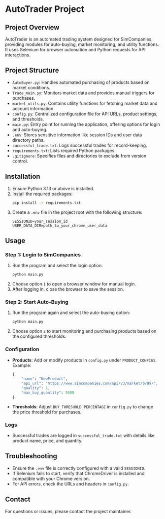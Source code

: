 # AutoTrader Project

## Project Overview
AutoTrader is an automated trading system designed for SimCompanies, providing modules for auto-buying, market monitoring, and utility functions. It uses Selenium for browser automation and Python requests for API interactions.

## Project Structure
- `AutoBuyer.py`: Handles automated purchasing of products based on market conditions.
- `Trade_main.py`: Monitors market data and provides manual triggers for purchases.
- `market_utils.py`: Contains utility functions for fetching market data and account information.
- `config.py`: Centralized configuration file for API URLs, product settings, and thresholds.
- `main.py`: Entry point for running the application, offering options for login and auto-buying.
- `.env`: Stores sensitive information like session IDs and user data directory paths.
- `successful_trade.txt`: Logs successful trades for record-keeping.
- `requirements.txt`: Lists required Python packages.
- `.gitignore`: Specifies files and directories to exclude from version control.

## Installation
1. Ensure Python 3.13 or above is installed.
2. Install the required packages:
   ```bash
   pip install -r requirements.txt
   ```
3. Create a `.env` file in the project root with the following structure:
   ```env
   SESSIONID=your_session_id
   USER_DATA_DIR=path_to_your_chrome_user_data
   ```

## Usage
### Step 1: Login to SimCompanies
1. Run the program and select the login option:
   ```bash
   python main.py
   ```
2. Choose option `1` to open a browser window for manual login.
3. After logging in, close the browser to save the session.

### Step 2: Start Auto-Buying
1. Run the program again and select the auto-buying option:
   ```bash
   python main.py
   ```
2. Choose option `2` to start monitoring and purchasing products based on the configured thresholds.

### Configuration
- **Products**: Add or modify products in `config.py` under `PRODUCT_CONFIGS`. Example:
  ```python
  {
      "name": "NewProduct",
      "api_url": "https://www.simcompanies.com/api/v3/market/0/99/",
      "quality": 1,
      "max_buy_quantity": 5000
  }
  ```
- **Thresholds**: Adjust `BUY_THRESHOLD_PERCENTAGE` in `config.py` to change the price threshold for purchases.

### Logs
- Successful trades are logged in `successful_trade.txt` with details like product name, price, and quantity.

## Troubleshooting
- Ensure the `.env` file is correctly configured with a valid `SESSIONID`.
- If Selenium fails to start, verify that ChromeDriver is installed and compatible with your Chrome version.
- For API errors, check the URLs and headers in `config.py`.

## Contact
For questions or issues, please contact the project maintainer.
